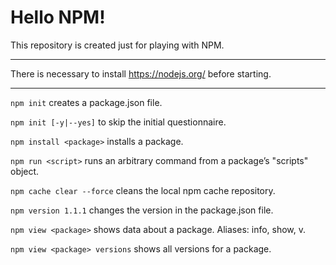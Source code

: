 # Hello NPM!

This repository is created just for playing with NPM.

***

There is necessary to install https://nodejs.org/ before starting.

***

`npm init` creates a package.json file.

`npm init [-y|--yes]` to skip the initial questionnaire.

`npm install <package>` installs a package.

`npm run <script>` runs an arbitrary command from a package’s "scripts" object.

`npm cache clear --force` cleans the local npm cache repository. 

`npm version 1.1.1` changes the version in the package.json file.

`npm view <package>` shows data about a package. Aliases: info, show, v.

`npm view <package> versions` shows all versions for a package.
